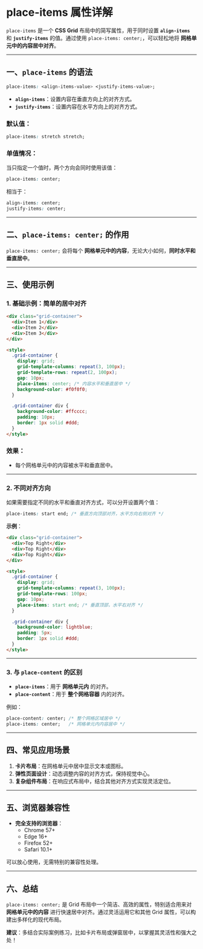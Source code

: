 # place-items 属性详解

`place-items` 是一个 **CSS Grid** 布局中的简写属性，用于同时设置 **`align-items`** 和 **`justify-items`** 的值。通过使用 `place-items: center;`，可以轻松地将 **网格单元中的内容居中对齐**。

---

## 一、`place-items` 的语法

```css
place-items: <align-items-value> <justify-items-value>;
```

- **`align-items`**：设置内容在垂直方向上的对齐方式。
- **`justify-items`**：设置内容在水平方向上的对齐方式。

### 默认值：
```css
place-items: stretch stretch;
```

### 单值情况：
当只指定一个值时，两个方向会同时使用该值：
```css
place-items: center;
```
相当于：
```css
align-items: center;
justify-items: center;
```

---

## 二、`place-items: center;` 的作用

`place-items: center;` 会将每个 **网格单元中的内容**，无论大小如何，**同时水平和垂直居中**。

---

## 三、使用示例

### 1. **基础示例：简单的居中对齐**

```html
<div class="grid-container">
  <div>Item 1</div>
  <div>Item 2</div>
  <div>Item 3</div>
</div>

<style>
  .grid-container {
    display: grid;
    grid-template-columns: repeat(3, 100px);
    grid-template-rows: repeat(2, 100px);
    gap: 10px;
    place-items: center; /* 内容水平和垂直居中 */
    background-color: #f0f0f0;
  }

  .grid-container div {
    background-color: #ffcccc;
    padding: 10px;
    border: 1px solid #ddd;
  }
</style>
```

### **效果**：
- 每个网格单元中的内容被水平和垂直居中。

---

### 2. **不同对齐方向**

如果需要指定不同的水平和垂直对齐方式，可以分开设置两个值：
```css
place-items: start end; /* 垂直方向顶部对齐，水平方向右侧对齐 */
```

**示例**：
```html
<div class="grid-container">
  <div>Top Right</div>
  <div>Top Right</div>
  <div>Top Right</div>
</div>

<style>
  .grid-container {
    display: grid;
    grid-template-columns: repeat(3, 100px);
    grid-template-rows: 100px;
    gap: 10px;
    place-items: start end; /* 垂直顶部，水平右对齐 */
  }

  .grid-container div {
    background-color: lightblue;
    padding: 5px;
    border: 1px solid #ddd;
  }
</style>
```

---

### 3. **与 `place-content` 的区别**

- **`place-items`**：用于 **网格单元内** 的对齐。
- **`place-content`**：用于 **整个网格容器** 内的对齐。

例如：
```css
place-content: center; /* 整个网格区域居中 */
place-items: center;   /* 网格单元内内容居中 */
```

---

## 四、常见应用场景

1. **卡片布局**：在网格单元中居中显示文本或图标。
2. **弹性页面设计**：动态调整内容的对齐方式，保持视觉中心。
3. **复杂组件布局**：在响应式布局中，结合其他对齐方式实现灵活定位。

---

## 五、浏览器兼容性

- **完全支持的浏览器**：
  - Chrome 57+
  - Edge 16+
  - Firefox 52+
  - Safari 10.1+

可以放心使用，无需特别的兼容性处理。

---

## 六、总结

`place-items: center;` 是 Grid 布局中一个简洁、高效的属性，特别适合用来对 **网格单元中的内容** 进行快速居中对齐。通过灵活运用它和其他 Grid 属性，可以构建出多样化的现代布局。

**建议**：多结合实际案例练习，比如卡片布局或弹窗居中，以掌握其灵活性和强大之处！
